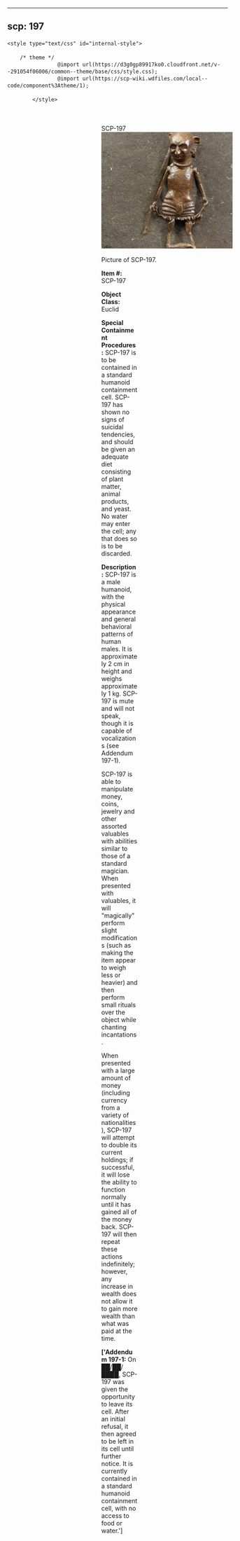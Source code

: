 
---
scp: 197
---

<head>
    <title>197 - SCP Foundation</title>
    
    <style type="text/css" id="internal-style">
                
        /* theme */
                    @import url(https://d3g0gp89917ko0.cloudfront.net/v--291054f06006/common--theme/base/css/style.css);
                    @import url(https://scp-wiki.wdfiles.com/local--code/component%3Atheme/1);
            
            </style>
<style>
iframe.scpnet-interwiki-frame { height: 0; }
</style>

</head>

<div id="main-content" style="margin: 50px 206px 20px 215px;">
<div id="action-area-top"></div>
<div id="page-title">SCP-197</div>
<div id="page-content">
<div style="text-align: right;"></div>
<div class="scp-image-block block-right" style="width:300px;"><img src="https://raw.githubusercontent.com/lucmaki/this-scp-does-not-exist/main/imgs/197.png" style="width:300px;" alt="197.jpg" class="image">
<div class="scp-image-caption" style="width:300px;">
<p>Picture of SCP-197.</p>
</div>
</div>
<p><strong>Item #:</strong> SCP-197</p>
<p><strong>Object Class:</strong> Euclid</p>
<p><strong>Special Containment Procedures:</strong> SCP-197 is to be contained in a standard humanoid containment cell. SCP-197 has shown no signs of suicidal tendencies, and should be given an adequate diet consisting of plant matter, animal products, and yeast. No water may enter the cell; any that does so is to be discarded.</p>
<p><strong>Description:</strong> SCP-197 is a male humanoid, with the physical appearance and general behavioral patterns of human males. It is approximately 2 cm in height and weighs approximately 1 kg. SCP-197 is mute and will not speak, though it is capable of vocalizations (see Addendum 197-1).</p><p>SCP-197 is able to manipulate money, coins, jewelry and other assorted valuables with abilities similar to those of a standard magician. When presented with valuables, it will "magically" perform slight modifications (such as making the item appear to weigh less or heavier) and then perform small rituals over the object while chanting incantations.</p><p>When presented with a large amount of money (including currency from a variety of nationalities), SCP-197 will attempt to double its current holdings; if successful, it will lose the ability to function normally until it has gained all of the money back. SCP-197 will then repeat these actions indefinitely; however, any increase in wealth does not allow it to gain more wealth than what was paid at the time.</p>
<p> <strong>['Addendum 197-1:</strong> On ██/██/████, SCP-197 was given the opportunity to leave its cell. After an initial refusal, it then agreed to be left in its cell until further notice. It is currently contained in a standard humanoid containment cell, with no access to food or water.']</p>

<div class="footer-wikiwalk-nav">
<div style="text-align: center;">
</div>
</div>
</div>
</div>
</div>